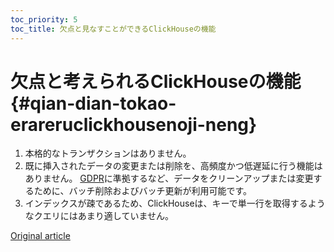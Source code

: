 ```yaml
---
toc_priority: 5
toc_title: 欠点と見なすことができるClickHouseの機能
---
```


# 欠点と考えられるClickHouseの機能 {#qian-dian-tokao-erareruclickhousenoji-neng}

1.  本格的なトランザクションはありません。
2.  既に挿入されたデータの変更または削除を、高頻度かつ低遅延に行う機能はありません。 [GDPR](https://gdpr-info.eu)に準拠するなど、データをクリーンアップまたは変更するために、バッチ削除およびバッチ更新が利用可能です。
3.  インデックスが疎であるため、ClickHouseは、キーで単一行を取得するようなクエリにはあまり適していません。

[Original article](https://clickhouse.yandex/docs/en/introduction/features_considered_disadvantages/) <!--hide-->
